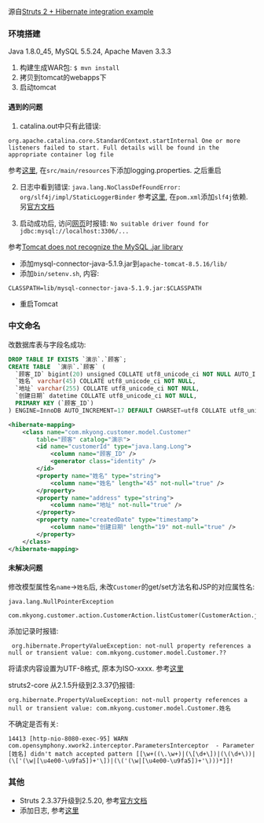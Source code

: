 源自[Struts 2 + Hibernate integration example](https://www.mkyong.com/struts2/struts-2-hibernate-integration-example/)

### 环境搭建

Java 1.8.0_45, MySQL 5.5.24, Apache Maven 3.3.3

1. 构建生成WAR包: `$ mvn install`
2. 拷贝到tomcat的webapps下
3. 启动tomcat

#### 遇到的问题

1. catalina.out中只有此错误:
```
org.apache.catalina.core.StandardContext.startInternal One or more listeners failed to start. Full details will be found in the appropriate container log file
```
参考[这里](https://stackoverflow.com/questions/48639816/tomcat-one-or-more-listeners-failed-to-start), 在`src/main/resources`下添加logging.properties. 之后重启

2. 日志中看到错误: `java.lang.NoClassDefFoundError: org/slf4j/impl/StaticLoggerBinder`
参考[这里](https://www.mkyong.com/wicket/java-lang-classnotfoundexception-org-slf4j-impl-staticloggerbinder/), 在`pom.xml`添加`slf4j`依赖. 另[官方文档](https://www.slf4j.org/codes.html#StaticLoggerBinder)

3. 启动成功后, 访问[网页](http://localhost:8080/Struts2Example/listCustomerAction)时报错: `No suitable driver found for jdbc:mysql://localhost:3306/...`

参考[Tomcat does not recognize the MySQL .jar library](https://stackoverflow.com/a/26704870/1536803)
- 添加mysql-connector-java-5.1.9.jar到`apache-tomcat-8.5.16/lib/`
- 添加`bin/setenv.sh`, 内容:
```
CLASSPATH=lib/mysql-connector-java-5.1.9.jar:$CLASSPATH
```
- 重启Tomcat

### 中文命名

改数据库表与字段名成功:

```sql
DROP TABLE IF EXISTS `演示`.`顾客`;
CREATE TABLE  `演示`.`顾客` (
  `顾客_ID` bigint(20) unsigned COLLATE utf8_unicode_ci NOT NULL AUTO_INCREMENT,
  `姓名` varchar(45) COLLATE utf8_unicode_ci NOT NULL,
  `地址` varchar(255) COLLATE utf8_unicode_ci NOT NULL,
  `创建日期` datetime COLLATE utf8_unicode_ci NOT NULL,
  PRIMARY KEY (`顾客_ID`)
) ENGINE=InnoDB AUTO_INCREMENT=17 DEFAULT CHARSET=utf8 COLLATE utf8_unicode_ci;
```

```xml
<hibernate-mapping>
    <class name="com.mkyong.customer.model.Customer"
        table="顾客" catalog="演示">
        <id name="customerId" type="java.lang.Long">
            <column name="顾客_ID" />
            <generator class="identity" />
        </id>
        <property name="姓名" type="string">
            <column name="姓名" length="45" not-null="true" />
        </property>
        <property name="address" type="string">
            <column name="地址" not-null="true" />
        </property>
        <property name="createdDate" type="timestamp">
            <column name="创建日期" length="19" not-null="true" />
        </property>
    </class>
</hibernate-mapping>
```

#### 未解决问题

修改模型属性名`name`->`姓名`后, 未改`Customer`的get/set方法名和JSP的对应属性名:
```
java.lang.NullPointerException
    com.mkyong.customer.action.CustomerAction.listCustomer(CustomerAction.java:71)
```

添加记录时报错:
```
 org.hibernate.PropertyValueException: not-null property references a null or transient value: com.mkyong.customer.model.Customer.?? 
```

将请求内容设置为UTF-8格式, 原本为ISO-xxxx. 参考[这里](https://stackoverflow.com/questions/12220483/how-to-change-charset-in-struts2-to-utf-8)

struts2-core 从2.1.5升级到2.3.37仍报错:
```
org.hibernate.PropertyValueException: not-null property references a null or transient value: com.mkyong.customer.model.Customer.姓名
```
不确定是否有关:
```
14413 [http-nio-8080-exec-95] WARN  com.opensymphony.xwork2.interceptor.ParametersInterceptor  - Parameter [姓名] didn't match accepted pattern [[\w+((\.\w+)|(\[\d+\])|(\(\d+\))|(\['(\w|[\u4e00-\u9fa5])+'\])|(\('(\w|[\u4e00-\u9fa5])+'\)))*]]!
```
 
### 其他

- Struts 2.3.37升级到2.5.20, 参考[官方文档](https://cwiki.apache.org/confluence/display/WW/Struts+2.3+to+2.5+migration)
- 添加日志, 参考[这里](https://stackoverflow.com/questions/12532339/no-appenders-could-be-found-for-loggerlog4j)